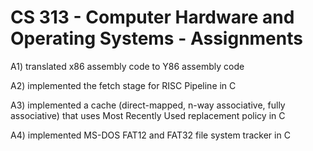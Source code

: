 # CS 313 - Computer Hardware and Operating Systems - Assignments

A1) translated x86 assembly code to Y86 assembly code

A2) implemented the fetch stage for RISC Pipeline in C

A3) implemented a cache (direct-mapped, n-way associative, fully associative) that uses Most Recently Used replacement policy in C

A4) implemented MS-DOS FAT12 and FAT32 file system tracker in C
